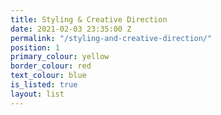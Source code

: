 ```yaml
---
title: Styling & Creative Direction
date: 2021-02-03 23:35:00 Z
permalink: "/styling-and-creative-direction/"
position: 1
primary_colour: yellow
border_colour: red
text_colour: blue
is_listed: true
layout: list
---
```


